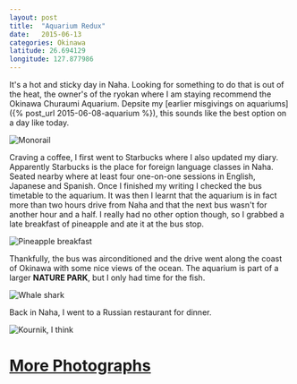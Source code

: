 ```yaml
---
layout: post
title:  "Aquarium Redux"
date:   2015-06-13
categories: Okinawa
latitude: 26.694129
longitude: 127.877986
---
```


It's a hot and sticky day in Naha. Looking for something to do that is out of the heat, the owner's of the ryokan where I am staying recommend the Okinawa Churaumi Aquarium. Depsite my [earlier misgivings on aquariums]({% post_url 2015-06-08-aquarium %}), this sounds like the best option on a day like today.

![Monorail](https://lh3.googleusercontent.com/AOYfJYsELpNP9e0G7PA_8__lvZ5ygF5Sxrx7HJiYync=w972-h548-no)

Craving a coffee, I first went to Starbucks where I also updated my diary. Apparently Starbucks is the place for foreign language classes in Naha. Seated nearby where at least four one-on-one sessions in English, Japanese and Spanish. Once I finished my writing I checked the bus timetable to the aquarium. It was then I learnt that the aquarium is in fact more than two hours drive from Naha and that the next bus wasn't for another hour and a half. I really had no other option though, so I grabbed a late breakfast of pineapple and ate it at the bus stop.

![Pineapple breakfast](https://lh3.googleusercontent.com/i_kDeMJH53nOjgMbtGrI7Om6Hp8-9qoXhoiIP7OF1Is=w454-h436-no)

Thankfully, the bus was airconditioned and the drive went along the coast of Okinawa with some nice views of the ocean. The aquarium is part of a larger __NATURE PARK__, but I only had time for the fish.

![Whale shark](https://lh3.googleusercontent.com/UaL_jmdoJrQBRxc6x7PW2K-ncE1DQW4gkaA7T-Yqxps=w614-h409-no)

Back in Naha, I went to a Russian restaurant for dinner.

![Kournik, I think](https://lh3.googleusercontent.com/XSnv5mijDI0p_pa7x-kdtsNhg3MrlsQL3bJQ5I15C2M=w666-h375-no)
# [More Photographs](https://goo.gl/photos/LjdheTYnMDhHjFr16)
